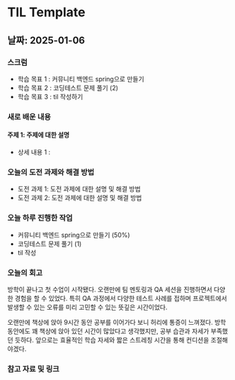 # TIL Template

## 날짜: 2025-01-06

### 스크럼
- 학습 목표 1 : 커뮤니티 백엔드 spring으로 만들기
- 학습 목표 2 : 코딩테스트 문제 풀기 (2)
- 학습 목표 3 : til 작성하기

### 새로 배운 내용
#### 주제 1: 주제에 대한 설명
- 상세 내용 1 :

### 오늘의 도전 과제와 해결 방법
- 도전 과제 1: 도전 과제에 대한 설명 및 해결 방법
- 도전 과제 2: 도전 과제에 대한 설명 및 해결 방법

### 오늘 하루 진행한 작업
- 커뮤니티 백엔드 spring으로 만들기 (50%)
- 코딩테스트 문제 풀기 (1)
- til 작성

### 오늘의 회고
방학이 끝나고 첫 수업이 시작됐다. 오랜만에 팀 멘토링과 QA 세션을 진행하면서 다양한 경험을 할 수 있었다. 특히 QA 과정에서 다양한 테스트 사례를 접하며 프로젝트에서 발생할 수 있는 오류를 미리 고민할 수 있는 뜻깊은 시간이었다.

오랜만에 책상에 앉아 9시간 동안 공부를 이어가다 보니 허리에 통증이 느껴졌다. 방학 동안에도 꽤 책상에 앉아 있던 시간이 많았다고 생각했지만, 공부 습관과 자세가 부족했던 듯하다. 앞으로는 효율적인 학습 자세와 짧은 스트레칭 시간을 통해 컨디션을 조절해야겠다.

### 참고 자료 및 링크